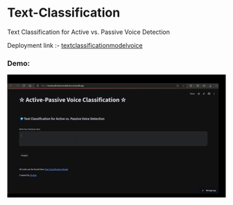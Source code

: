 # Text-Classification
Text Classification for Active vs. Passive Voice Detection

Deployment link :- [textclassificationmodelvoice](https://textclassificationmodelvoice.streamlit.app/)

### Demo:
![Demo GIF](https://github.com/Shriket/Text-Classification-Model-Voice/raw/main/Demo.gif)
